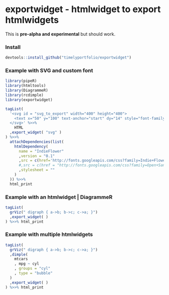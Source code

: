 # exportwidget - htmlwidget to export htmlwidgets

This is **pre-alpha and experimental** but should work.


### Install

```r
devtools::install_github("timelyportfolio/exportwidget")
```

### Example with SVG and custom font

```r
library(pipeR)
library(htmltools)
library(DiagrammeR)
library(rcdimple)
library(exportwidget)

tagList(
  '<svg id = "svg_to_export" width="400" height="400">
    <text x="50" y="100" text-anchor="start" dy="14" style="font-family:\'Indie Flower\';font-size:36pt;font-weight:300;">Custom Fonts</text>
  </svg>' %>>%
    HTML
  ,export_widget( "svg" )
) %>>%
  attachDependencies(list(
    htmlDependency(
      name = "IndieFlower"
      ,version = "0.1"
      ,src = c(href='http://fonts.googleapis.com/css?family=Indie+Flower')
      #,src = c(href = "http://fonts.googleapis.com/css?family=Open+Sans:400italic,400,300,600")
      ,stylesheet = ""
    )
  )) %>>%
  html_print
```

### Example with an htmlwidget | DiagrammeR

```r
tagList(
  grViz(" digraph { a->b; b->c; c->a; }")
  ,export_widget( )
) %>>% html_print
```


### Example with multiple htmlwidgets

```r
tagList(
  grViz(" digraph { a->b; b->c; c->a; }")
  ,dimple(
    mtcars
    , mpg ~ cyl
    , groups = "cyl"
    , type = "bubble"
  )
  ,export_widget( )
) %>>% html_print
```
